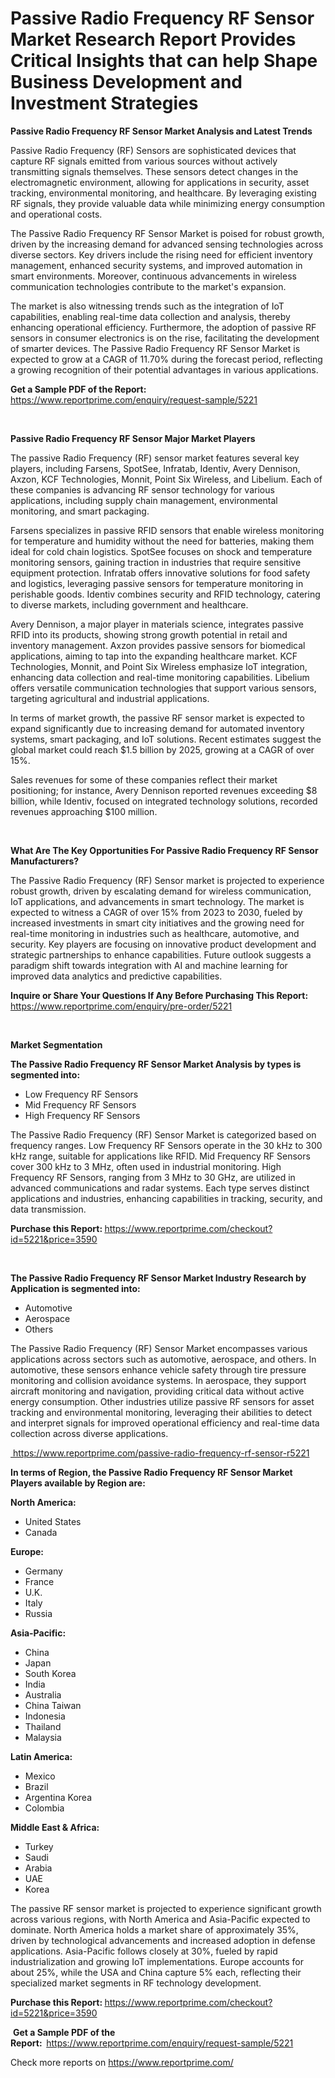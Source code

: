 <p><h1>Passive Radio Frequency RF Sensor Market Research Report Provides Critical Insights that can help Shape Business Development and Investment Strategies</h1></p><p><strong>Passive Radio Frequency RF Sensor Market Analysis and Latest Trends</strong></p>
<p><p>Passive Radio Frequency (RF) Sensors are sophisticated devices that capture RF signals emitted from various sources without actively transmitting signals themselves. These sensors detect changes in the electromagnetic environment, allowing for applications in security, asset tracking, environmental monitoring, and healthcare. By leveraging existing RF signals, they provide valuable data while minimizing energy consumption and operational costs.</p><p>The Passive Radio Frequency RF Sensor Market is poised for robust growth, driven by the increasing demand for advanced sensing technologies across diverse sectors. Key drivers include the rising need for efficient inventory management, enhanced security systems, and improved automation in smart environments. Moreover, continuous advancements in wireless communication technologies contribute to the market's expansion. </p><p>The market is also witnessing trends such as the integration of IoT capabilities, enabling real-time data collection and analysis, thereby enhancing operational efficiency. Furthermore, the adoption of passive RF sensors in consumer electronics is on the rise, facilitating the development of smarter devices. The Passive Radio Frequency RF Sensor Market is expected to grow at a CAGR of 11.70% during the forecast period, reflecting a growing recognition of their potential advantages in various applications.</p></p>
<p><strong>Get a Sample PDF of the Report:&nbsp;</strong> <a href="https://www.reportprime.com/enquiry/request-sample/5221?utm_campaign=3040&utm_medium=2&utm_source=Github&utm_content=ia&utm_term=19032025&utm_id=passive-radio-frequency-rf-sensor">https://www.reportprime.com/enquiry/request-sample/5221</a></p>
<p>&nbsp;</p>
<p><strong>Passive Radio Frequency RF Sensor Major Market Players</strong></p>
<p><p>The passive Radio Frequency (RF) sensor market features several key players, including Farsens, SpotSee, Infratab, Identiv, Avery Dennison, Axzon, KCF Technologies, Monnit, Point Six Wireless, and Libelium. Each of these companies is advancing RF sensor technology for various applications, including supply chain management, environmental monitoring, and smart packaging.</p><p>Farsens specializes in passive RFID sensors that enable wireless monitoring for temperature and humidity without the need for batteries, making them ideal for cold chain logistics. SpotSee focuses on shock and temperature monitoring sensors, gaining traction in industries that require sensitive equipment protection. Infratab offers innovative solutions for food safety and logistics, leveraging passive sensors for temperature monitoring in perishable goods. Identiv combines security and RFID technology, catering to diverse markets, including government and healthcare.</p><p>Avery Dennison, a major player in materials science, integrates passive RFID into its products, showing strong growth potential in retail and inventory management. Axzon provides passive sensors for biomedical applications, aiming to tap into the expanding healthcare market. KCF Technologies, Monnit, and Point Six Wireless emphasize IoT integration, enhancing data collection and real-time monitoring capabilities. Libelium offers versatile communication technologies that support various sensors, targeting agricultural and industrial applications.</p><p>In terms of market growth, the passive RF sensor market is expected to expand significantly due to increasing demand for automated inventory systems, smart packaging, and IoT solutions. Recent estimates suggest the global market could reach $1.5 billion by 2025, growing at a CAGR of over 15%.</p><p>Sales revenues for some of these companies reflect their market positioning; for instance, Avery Dennison reported revenues exceeding $8 billion, while Identiv, focused on integrated technology solutions, recorded revenues approaching $100 million.</p></p>
<p>&nbsp;</p>
<p><strong>What Are The Key Opportunities For Passive Radio Frequency RF Sensor Manufacturers?</strong></p>
<p><p>The Passive Radio Frequency (RF) Sensor market is projected to experience robust growth, driven by escalating demand for wireless communication, IoT applications, and advancements in smart technology. The market is expected to witness a CAGR of over 15% from 2023 to 2030, fueled by increased investments in smart city initiatives and the growing need for real-time monitoring in industries such as healthcare, automotive, and security. Key players are focusing on innovative product development and strategic partnerships to enhance capabilities. Future outlook suggests a paradigm shift towards integration with AI and machine learning for improved data analytics and predictive capabilities.</p></p>
<p><strong>Inquire or Share Your Questions If Any Before Purchasing This Report:</strong> <a href="https://www.reportprime.com/enquiry/pre-order/5221?utm_campaign=3040&utm_medium=2&utm_source=Github&utm_content=ia&utm_term=19032025&utm_id=passive-radio-frequency-rf-sensor">https://www.reportprime.com/enquiry/pre-order/5221</a></p>
<p>&nbsp;</p>
<p><strong>Market Segmentation</strong></p>
<p><strong>The Passive Radio Frequency RF Sensor Market Analysis by types is segmented into:</strong></p>
<p><ul><li>Low Frequency RF Sensors</li><li>Mid Frequency RF Sensors</li><li>High Frequency RF Sensors</li></ul></p>
<p><p>The Passive Radio Frequency (RF) Sensor Market is categorized based on frequency ranges. Low Frequency RF Sensors operate in the 30 kHz to 300 kHz range, suitable for applications like RFID. Mid Frequency RF Sensors cover 300 kHz to 3 MHz, often used in industrial monitoring. High Frequency RF Sensors, ranging from 3 MHz to 30 GHz, are utilized in advanced communications and radar systems. Each type serves distinct applications and industries, enhancing capabilities in tracking, security, and data transmission.</p></p>
<p><strong>Purchase this Report:&nbsp;</strong><a href="https://www.reportprime.com/checkout?id=5221&price=3590&utm_campaign=3040&utm_medium=2&utm_source=Github&utm_content=ia&utm_term=19032025&utm_id=passive-radio-frequency-rf-sensor">https://www.reportprime.com/checkout?id=5221&price=3590</a></p>
<p>&nbsp;</p>
<p><strong>The Passive Radio Frequency RF Sensor Market Industry Research by Application is segmented into:</strong></p>
<p><ul><li>Automotive</li><li>Aerospace</li><li>Others</li></ul></p>
<p><p>The Passive Radio Frequency (RF) Sensor Market encompasses various applications across sectors such as automotive, aerospace, and others. In automotive, these sensors enhance vehicle safety through tire pressure monitoring and collision avoidance systems. In aerospace, they support aircraft monitoring and navigation, providing critical data without active energy consumption. Other industries utilize passive RF sensors for asset tracking and environmental monitoring, leveraging their abilities to detect and interpret signals for improved operational efficiency and real-time data collection across diverse applications.</p></p>
<p><a href="https://www.reportprime.com/passive-radio-frequency-rf-sensor-r5221?utm_campaign=3040&utm_medium=2&utm_source=Github&utm_content=ia&utm_term=19032025&utm_id=passive-radio-frequency-rf-sensor">&nbsp;https://www.reportprime.com/passive-radio-frequency-rf-sensor-r5221</a></p>
<p><strong>In terms of Region, the Passive Radio Frequency RF Sensor Market Players available by Region are:</strong></p>
<p>
    <p> <strong> North America: </strong>
        <ul>
            <li>United States</li>
            <li>Canada</li>
        </ul>
        </p> 
    <p> <strong> Europe: </strong>
        <ul>
            <li>Germany</li>
            <li>France</li>
            <li>U.K.</li>
            <li>Italy</li>
            <li>Russia</li>
        </ul>
        </p> 
    <p> <strong> Asia-Pacific: </strong>
        <ul>
            <li>China</li>
            <li>Japan</li>
            <li>South Korea</li>
            <li>India</li>
            <li>Australia</li>
            <li>China Taiwan</li>
            <li>Indonesia</li>
            <li>Thailand</li>
            <li>Malaysia</li>
        </ul>
        </p> 
    <p> <strong> Latin America: </strong>
        <ul>
            <li>Mexico</li>
            <li>Brazil</li>
            <li>Argentina Korea</li>
            <li>Colombia</li>
        </ul>
        </p> 
    <p> <strong> Middle East & Africa: </strong>
        <ul>
            <li>Turkey</li>
            <li>Saudi</li>
            <li>Arabia</li>
            <li>UAE</li>
            <li>Korea</li>
        </ul>
    </p>
    </p>
<p><p>The passive RF sensor market is projected to experience significant growth across various regions, with North America and Asia-Pacific expected to dominate. North America holds a market share of approximately 35%, driven by technological advancements and increased adoption in defense applications. Asia-Pacific follows closely at 30%, fueled by rapid industrialization and growing IoT implementations. Europe accounts for about 25%, while the USA and China capture 5% each, reflecting their specialized market segments in RF technology development.</p></p>
<p><strong>Purchase this Report: </strong><a href="https://www.reportprime.com/checkout?id=5221&price=3590&utm_campaign=3040&utm_medium=2&utm_source=Github&utm_content=ia&utm_term=19032025&utm_id=passive-radio-frequency-rf-sensor">https://www.reportprime.com/checkout?id=5221&price=3590</a></p>
<p>&nbsp;<strong>Get a Sample PDF of the Report:&nbsp;&nbsp;</strong><a href="https://www.reportprime.com/enquiry/request-sample/5221?utm_campaign=3040&utm_medium=2&utm_source=Github&utm_content=ia&utm_term=19032025&utm_id=passive-radio-frequency-rf-sensor">https://www.reportprime.com/enquiry/request-sample/5221</a></p>
<p><strong></strong></p>
<p>Check more reports on <a href="https://www.reportprime.com/?utm_campaign=3040&utm_medium=2&utm_source=Github&utm_content=ia&utm_term=19032025&utm_id=passive-radio-frequency-rf-sensor">https://www.reportprime.com/</a></p>